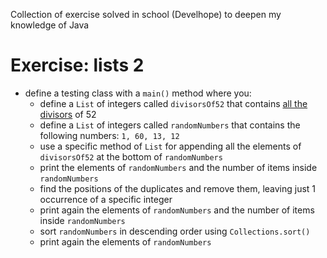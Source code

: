 Collection of exercise solved in school (Develhope) to deepen my knowledge of Java

# Exercise: lists 2
* define a testing class with a `main()` method where you:
    * define a `List` of integers called `divisorsOf52` that contains [all the divisors](https://onlinemathtools.com/find-all-divisors) of 52
    * define a `List` of integers called `randomNumbers` that contains the following numbers: `1, 60, 13, 12`
    * use a specific method of `List` for appending all the elements of `divisorsOf52` at the bottom of `randomNumbers`
    * print the elements of `randomNumbers` and the number of items inside `randomNumbers`
    * find the positions of the duplicates and remove them, leaving just 1 occurrence of a specific integer
    * print again the elements of `randomNumbers` and the number of items inside `randomNumbers`
    * sort `randomNumbers` in descending order using `Collections.sort()`
    * print again the elements of `randomNumbers`
